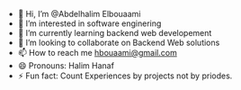 - 👋 Hi, I’m @Abdelhalim Elbouaami
- 👀 I’m interested in software enginering 
- 🌱 I’m currently learning backend web developement
- 💞️ I’m looking to collaborate on Backend Web solutions
- 📫 How to reach me hbouaami@gmail.com
- 😄 Pronouns: Halim Hanaf
- ⚡ Fun fact: Count Experiences by projects not by priodes.

<!---
Halim-bou/Halim-bou is a ✨ special ✨ repository because its `README.md` (this file) appears on your GitHub profile.
You can click the Preview link to take a look at your changes.
--->
